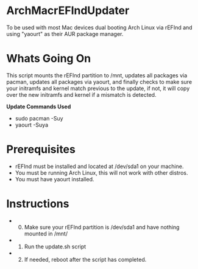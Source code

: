 # ArchMacrEFIndUpdater
To be used with most Mac devices dual booting Arch Linux via rEFInd and using "yaourt" as their AUR package manager.

# Whats Going On
This script mounts the rEFInd partition to /mnt, updates all packages via pacman, updates all packages via yaourt, and finally checks to make sure your initramfs and kernel match previous to the update, if not, it will copy over the new initramfs and kernel if a mismatch is detected.

**Update Commands Used**
- sudo pacman -Suy
- yaourt -Suya

# Prerequisites
- rEFInd must be installed and located at /dev/sda1 on your machine.
- You must be running Arch Linux, this will not work with other distros.
- You must have yaourt installed.

# Instructions
- 0. Make sure your rEFInd partition is /dev/sda1 and have nothing mounted in /mnt/
- 1. Run the update.sh script
- 2. If needed, reboot after the script has completed.
